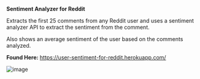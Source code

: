 **Sentiment Analyzer for Reddit**

Extracts the first 25 comments from any Reddit user and uses a sentiment analyzer API to extract the sentiment from the comment. 

Also shows an average sentiment of the user based on the comments analyzed.

**Found Here:** https://user-sentiment-for-reddit.herokuapp.com/

![image](https://user-images.githubusercontent.com/65905153/148153744-8f74551b-83f3-4881-b1ac-aebc0ebc3e2b.png)

